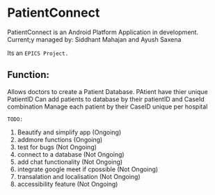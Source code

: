 # PatientConnect

PatientConnect is an Android Platform Application in development.
Current;y managed by: Siddhant Mahajan and Ayush Saxena

Its an ```EPICS Project.```

## Function:
Allows doctors to create a Patient Database.
PAtient have thier unique PatientID
Can add patients to database by their patientID and CaseId combination
Manage each patient by their CaseID unique per hospital

`TODO:`
1. Beautify and simplify app (Ongoing)
2. addmore functions (Ongoing)
3. test for bugs (Not Ongoing)
4. connect to a database (Not Ongoing)
5. add chat functionality (Not Ongoing)
6. integrate google meet if cpossible (Not Ongoing)
7. transalation and localisation (Not Ongoing)
8. accessibility feature (Not Ongoing)
